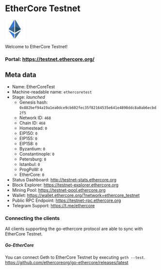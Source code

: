 # EtherCore Testnet

![EtherCore Logo](./ethercore.png)

Welcome to EtherCore Testnet!

### Portal: https://testnet.ethercore.org/

## Meta data

- Name: EtherCoreTest
- Machine-readable name: `ethercoretest`
- Stage: _launched_
  - Genesis hash: `0x882bef94a19a1ea0dce9cb602fec35f82164535e641e4898ddc8a0ab6ecbd2f5`
  - Network ID: `468`
  - Chain ID: `468`
  - Homestead: `0`
  - EIP150: `0`
  - EIP155: `0`
  - EIP158: `0`
  - Byzantium: `0`
  - Constantinople: `0`
  - Petersburg: `0`
  - Istanbul: `0`
  - ProgPoW: `0`
  - EtherCore: `0`
- Status Dashboard: http://testnet-stats.ethercore.org
- Block Explorer: https://testnet-explorer.ethercore.org
- Mining Pool: https://testnet-pool.ethercore.org
- Wallet: https://wallet.ethercore.org/?network=ethercore_testnet
- Public RPC Endpoint: https://testnet-rpc.ethercore.org
- Telegram Support: https://t.me/ethercore

### Connecting the clients

All clients supporting the go-ethercore protocol are able to sync with EtherCore Testnet.

##### Go-EtherCore

You can connect Geth to EtherCore Testnet by executing `geth --test`. https://github.com/ethercoreorg/go-ethercore/releases/latest
